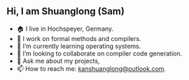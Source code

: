 ## Hi, I am Shuanglong (Sam)

- :house: I live in Hochspeyer, Germany.
- 🔭 I work on formal methods and compilers.
- 🌱 I’m currently learning operating systems.
- 👯 I’m looking to collaborate on compiler code generation.
- 💬 Ask me about my projects,
- 📫 How to reach me: kanshuanglong@outlook.com.


